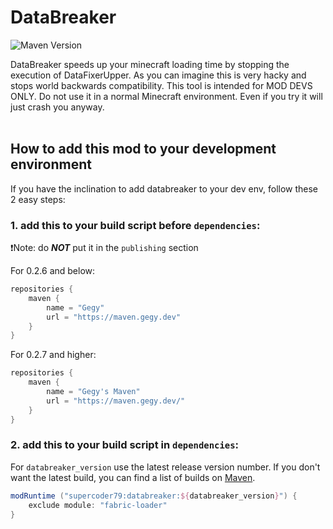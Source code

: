 # DataBreaker
![Maven Version](https://img.shields.io/maven-metadata/v?metadataUrl=https%3A%2F%2Fmaven.gegy.dev%2Fsupercoder79%2Fdatabreaker%2Fmaven-metadata.xml)

DataBreaker speeds up your minecraft loading time by stopping the execution of DataFixerUpper.
As you can imagine this is very hacky and stops world backwards compatibility. This tool is intended for MOD DEVS ONLY.
Do not use it in a normal Minecraft environment. Even if you try it will just crash you anyway.
<br/>
<br/>
## How to add this mod to your development environment
If you have the inclination to add databreaker to your dev env, follow these 2 easy steps:  

### 1. add this to your build script before `dependencies`:  
:exclamation:Note: do ***NOT*** put it in the `publishing` section

For 0.2.6 and below:
```gradle
repositories {
	maven {
		name = "Gegy"
		url = "https://maven.gegy.dev"
	}
}
```
For 0.2.7 and higher:
```gradle
repositories {
	maven {
		name = "Gegy's Maven"
		url = "https://maven.gegy.dev/"
	}
}
```

### 2. add this to your build script in `dependencies`:
For `databreaker_version` use the latest release version number.
If you don't want the latest build, you can find a list of builds on [Maven](https://maven.gegy.dev/supercoder79/databreaker/).
```gradle
modRuntime ("supercoder79:databreaker:${databreaker_version}") {
	exclude module: "fabric-loader"
}
```
